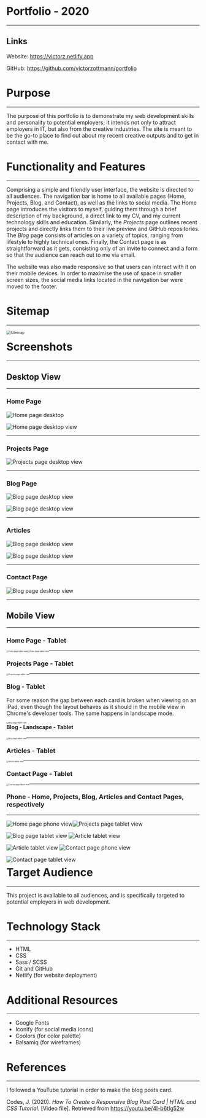 # Portfolio - 2020

---

## Links

Website: https://victorz.netlify.app

GitHub: https://github.com/victorzottmann/portfolio

# Purpose

---

The purpose of this portfolio is to demonstrate my web development skills and personality to potential employers; it intends not only to attract employers in IT, but also from the creative industries. The site is meant to be the go-to place to find out about my recent creative outputs and to get in contact with me.

# Functionality and Features

---

Comprising a simple and friendly user interface, the website is directed to all audiences. The navigation bar is home to all available pages (Home, Projects, Blog, and Contact), as well as the links to social media. The Home page introduces the visitors to myself, guiding them through a brief description of my background, a direct link to my CV, and my current technology skills and education. Similarly, the *Projects* page outlines recent projects and directly links them to their live preview and GitHub repositories. The *Blog* page consists of articles on a variety of topics, ranging from lifestyle to highly technical ones. Finally, the Contact page is as straightforward as it gets, consisting only of an invite to connect and a form so that the audience can reach out to me via email. 

The website was also made responsive so that users can interact with it on their mobile devices. In order to maximise the use of space in smaller screen sizes, the social media links located in the navigation bar were moved to the footer.

# Sitemap

---

<img src="docs/screenshots/sitemap.jpg" alt="Sitemap" style="zoom: 67%; float: left;" />

# Screenshots

---

## Desktop View

---

### Home Page

![Home page desktop](docs/screenshots/home-desktop1.jpg)



![Home page desktop view](docs/screenshots/home-desktop2.jpg)

---

### Projects Page

![Projects page desktop view](docs/screenshots/projects-desktop1.jpg)

---

### Blog Page

![Blog page desktop view](docs/screenshots/blog-desktop1.jpg)

![Blog page desktop view](docs/screenshots/blog-desktop2.jpg)

---

### Articles

![Blog page desktop view](docs/screenshots/article-desktop1.jpg)

![Blog page desktop view](docs/screenshots/article-desktop2.jpg)

---

### Contact Page

![Blog page desktop view](docs/screenshots/contact-desktop.jpg)

---

## Mobile View

---

### Home Page - Tablet

<img src="docs/screenshots/home-tablet.jpeg" alt="Home page tablet view" style="zoom:33%; float: left" />

<img src="docs/screenshots/home-tablet2.jpeg" alt="Home page tablet view" style="zoom:33%; float: left;" />

---

### Projects Page - Tablet

<img src="docs/screenshots/projects-tablet.jpeg" alt="Projects page tablet view" style="zoom:33%; float: left" />

---

### Blog - Tablet

For some reason the gap between each card is broken when viewing on an iPad, even though the layout behaves as it should in the mobile view in Chrome's developer tools. The same happens in landscape mode.

<img src="docs/screenshots/blog-tablet1.jpeg" alt="Blog page tablet view" style="zoom:33%; float: left" />

#### Blog - Landscape - Tablet

<img src="docs/screenshots/blog-tablet2.jpeg" alt="Blog page tablet view" style="zoom:33%; float: left;" />

---

### Articles - Tablet

<img src="docs/screenshots/article-tablet.jpeg" alt="Article tablet view" style="zoom:33%; float: left;" />

---

### Contact Page - Tablet

<img src="docs/screenshots/contact-tablet.jpeg" alt="Contact page tablet view" style="zoom:33%; float: left;" />

---



### Phone - Home, Projects, Blog, Articles and Contact Pages, respectively

---

<img src="docs/screenshots/home-phone.jpg" alt="Home page phone view" style="float: left;" /> <img src="docs/screenshots/projects-phone.jpg" alt="Projects page tablet view"  /> 









<img src="docs/screenshots/blog-phone.png" alt="Blog page tablet view" style="zoom:100%;" /> <img src="docs/screenshots/article-phone1.png" alt="Article tablet view"  /> 









 <img src="docs/screenshots/article-phone2.png" alt="Article tablet view"  />  <img src="docs/screenshots/contact-phone1.png" alt="Contact page phone view"  />



 

<img src="docs/screenshots/contact-phone2.png" alt="Contact page tablet view" style="float: left;" />

# Target Audience

---

This project is available to all audiences, and is specifically targeted to potential employers in web development.

# Technology Stack

---

- HTML
- CSS
- Sass / SCSS
- Git and GitHub
- Netlify (for website deployment)

# Additional Resources

---

- Google Fonts
- Iconify (for social media icons)
- Coolors (for color palette)
- Balsamiq (for wireframes)

# References

---

I followed a YouTube tutorial in order to make the blog posts card.

Codes, J. (2020). *How To Create a Responsive Blog Post Card | HTML and CSS Tutorial.* [Video file]. Retrieved from https://youtu.be/4I-b6tIg52w

